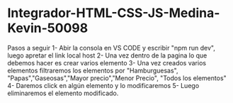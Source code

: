# Integrador-HTML-CSS-JS-Medina-Kevin-50098
Pasos a seguir
1- Abir la consola en VS CODE y escribir "npm run dev", luego apretar el link local host
2- Una vez dentro de la pagina lo que debemos hacer es crear varios elemento
3- Una vez creados varios elementos filtraremos los elementos por "Hamburguesas", "Papas","Gaseosas","Mayor precio","Menor Precio", "Todos los elementos"
4- Daremos click en algún elemento y lo modificaremos
5- Luego eliminaremos el elemento modificado.

